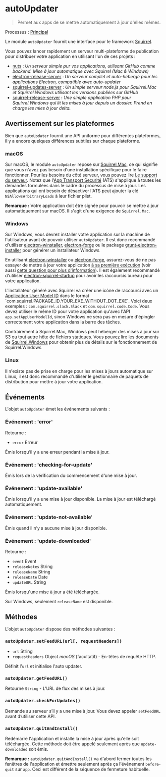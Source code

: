 # autoUpdater

> Permet aux apps de se mettre automatiquement à jour d'elles mêmes.

Processus : [Principal](../glossary.md#main-process)

Le module `autoUpdater` fournit une interface pour le framework [Squirrel](https://github.com/Squirrel).

Vous pouvez lancer rapidement un serveur multi-plateforme de publication pour distribuer votre application en utilisant l'un de ces projets :

* [nuts](https://github.com/GitbookIO/nuts) : *Un serveur simple pur vos applications, utilisant GitHub comme backend. Mise à jour automatique avec Squirrel (Mac & Windows)*
* [electron-release-server](https://github.com/ArekSredzki/electron-release-server) : *Un serveur complet et auto-hébergé pour les applications Electron, compatible avec auto-updater*
* [squirrel-updates-server](https://github.com/Aluxian/squirrel-updates-server) : *Un simple serveur node.js pour Squirrel.Mac et Squirrel.Windows utilisant les versions publiées sur GitHub*
* [squirrel-release-server](https://github.com/Arcath/squirrel-release-server) : *Une simple application PHP pour Squirrel.Windows qui lit les mises à jour depuis un dossier. Prend en charge les mies à jour delta.*

## Avertissement sur les plateformes

Bien que `autoUpdater` fournit une API uniforme pour différentes plateformes, il y a encore quelques différences subtiles sur chaque plateforme.

### macOS

Sur macOS, le module `autoUpdater` repose sur [Squirrel.Mac](https://github.com/Squirrel/Squirrel.Mac), ce qui signifie que vous n'avez pas besoin d'une installation spécifique pour le faire fonctionner. Pour les besoins du côté serveur, vous pouvez lire [Le support du serveur](https://github.com/Squirrel/Squirrel.Mac#server-support). Notez que l'[App Transport Securité](https://developer.apple.com/library/content/documentation/General/Reference/InfoPlistKeyReference/Articles/CocoaKeys.html#//apple_ref/doc/uid/TP40009251-SW35) (ATS) s'applique à toutes les demandes formulées dans le cadre du processus de mise à jour. Les applications qui ont besoin de désactiver l'ATS peut ajouter la clé `NSAllowsArbitraryLoads` à leur fichier plist.

**Remarque :** Votre application doit être signée pour pouvoir se mettre à jour automatiquement sur macOS. Il s'agit d'une exigence de `Squirrel.Mac`.

### Windows

Sur Windows, vous devrez installer votre application sur la machine de l'utilisateur avant de pouvoir utiliser `autoUpdater`. Il est donc recommandé d'utiliser [electron-winstaller](https://github.com/electron/windows-installer), [electron-forge](https://github.com/electron-userland/electron-forge) ou le package [grunt-electron-installer](https://github.com/electron/grunt-electron-installer) pour générer un installateur Windows.

En utilisant [electron-winstaller](https://github.com/electron/windows-installer) ou [electron-forge](https://github.com/electron-userland/electron-forge), assurez-vous de ne pas essayer de mettre à jour votre application [à sa première exécution](https://github.com/electron/windows-installer#handling-squirrel-events) (voir aussi [cette question pour plus d'information](https://github.com/electron/electron/issues/7155)). Il est également recommandé d'utiliser [electron-squirrel-startup](https://github.com/mongodb-js/electron-squirrel-startup) pour avoir les raccourcis bureau pour votre application.

L'installateur généré avec Squirrel va créer une icône de raccourci avec un [Application User Model ID](https://msdn.microsoft.com/en-us/library/windows/desktop/dd378459(v=vs.85).aspx) dans le format `com.squirrel.PACKAGE_ID.YOUR_EXE_WITHOUT_DOT_EXE`. Voici deux exemples : `com.squirrel.slack.Slack` et `com.squirrel.code.Code`. Vous devez utiliser le même ID pour votre application qu'avec l'API `app.setAppUserModelId`, sinon Windows ne sera pas en mesure d'épingler correctement votre application dans la barre des tâches.

Contrairement à Squirrel.Mac, Windows peut héberger des mises à jour sur S3 ou tout autre hôte de fichiers statiques. Vous pouvez lire les documents de [Squirrel.Windows](https://github.com/Squirrel/Squirrel.Windows) pour obtenir plus de détails sur le fonctionnement de Squirrel.Windows.

### Linux

Il n'existe pas de prise en charge pour les mises à jours automatique sur Linux, il est donc recommandé d'utiliser le gestionnaire de paquets de distribution pour mettre à jour votre application.

## Événements

L'objet `autoUpdater` émet les événements suivants :

### Événement : 'error'

Retourne :

* `error` Erreur

Émis lorsqu’il y a une erreur pendant la mise à jour.

### Événement : 'checking-for-update'

Émis lors de la vérification du commencement d'une mise à jour.

### Événement : 'update-available'

Émis lorsqu’il y a une mise à jour disponible. La mise à jour est téléchargé automatiquement.

### Événement : 'update-not-available'

Émis quand il n’y a aucune mise à jour disponible.

### Événement : 'update-downloaded'

Retourne :

* `event` Event
* `releaseNotes` String
* `releaseName` String
* `releaseDate` Date
* `updateURL` String

Émis lorsqu'une mise à jour a été téléchargée.

Sur Windows, seulement `releaseName` est disponible.

## Méthodes

L'objet `autoUpdater` dispose des méthodes suivantes :

### `autoUpdater.setFeedURL(url[, requestHeaders])`

* `url` String
* `requestHeaders` Object *macOS* (facultatif) - En-têtes de requête HTTP.

Définit l'`url` et initialise l'auto updater.

### `autoUpdater.getFeedURL()`

Retourne `String` - L'URL de flux des mises à jour.

### `autoUpdater.checkForUpdates()`

Demande au serveur s’il y a une mise à jour. Vous devez appeler `setFeedURL` avant d’utiliser cette API.

### `autoUpdater.quitAndInstall()`

Redémarre l'application et installe la mise à jour après qu'elle soit téléchargée. Cette méthode doit être appelé seulement après que `update-downloaded` soit émis.

**Remarque :** `autoUpdater.quitAndInstall()` va d'abord fermer toutes les fenêtres de l'application et émettre seulement après ça l'événement `before-quit` sur `app`. Ceci est différent de la séquence de fermeture habituelle.